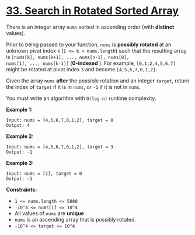 # [33. Search in Rotated Sorted Array](https://leetcode.com/problems/search-in-rotated-sorted-array/description/)

There is an integer array <code>nums</code> sorted in ascending order (with **distinct**  values).

Prior to being passed to your function, <code>nums</code> is **possibly rotated**  at an unknown pivot index <code>k</code> (<code>1 <= k < nums.length</code>) such that the resulting array is <code>[nums[k], nums[k+1], ..., nums[n-1], nums[0], nums[1], ..., nums[k-1]]</code> (**0-indexed** ). For example, <code>[0,1,2,4,5,6,7]</code> might be rotated at pivot index <code>3</code> and become <code>[4,5,6,7,0,1,2]</code>.

Given the array <code>nums</code> **after**  the possible rotation and an integer <code>target</code>, return the index of <code>target</code> if it is in <code>nums</code>, or <code>-1</code> if it is not in <code>nums</code>.

You must write an algorithm with <code>O(log n)</code> runtime complexity.

**Example 1:**

```
Input: nums = [4,5,6,7,0,1,2], target = 0
Output: 4
```

**Example 2:**

```
Input: nums = [4,5,6,7,0,1,2], target = 3
Output: -1
```

**Example 3:**

```
Input: nums = [1], target = 0
Output: -1
```

**Constraints:**

- <code>1 <= nums.length <= 5000</code>
- <code>-10^4 <= nums[i] <= 10^4</code>
- All values of <code>nums</code> are **unique** .
- <code>nums</code> is an ascending array that is possibly rotated.
- <code>-10^4 <= target <= 10^4</code>